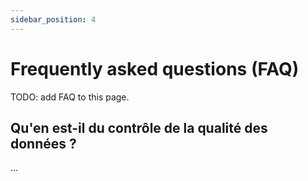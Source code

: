 ```yaml
---
sidebar_position: 4
---
```


# Frequently asked questions (FAQ)

TODO: add FAQ to this page.

## Qu'en est-il du contrôle de la qualité des données ?  <!-- Ne modifiez pas ce titre ! -->
...
